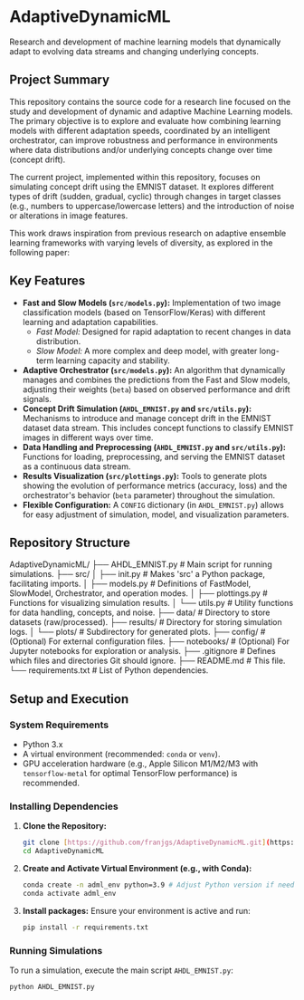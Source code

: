 # AdaptiveDynamicML

Research and development of machine learning models that dynamically adapt to evolving data streams and changing underlying concepts.

## Project Summary

This repository contains the source code for a research line focused on the study and development of dynamic and adaptive Machine Learning models. The primary objective is to explore and evaluate how combining learning models with different adaptation speeds, coordinated by an intelligent orchestrator, can improve robustness and performance in environments where data distributions and/or underlying concepts change over time (concept drift).

The current project, implemented within this repository, focuses on simulating concept drift using the EMNIST dataset. It explores different types of drift (sudden, gradual, cyclic) through changes in target classes (e.g., numbers to uppercase/lowercase letters) and the introduction of noise or alterations in image features.

This work draws inspiration from previous research on adaptive ensemble learning frameworks with varying levels of diversity, as explored in the following paper:

## Key Features

-   **Fast and Slow Models (`src/models.py`):** Implementation of two image classification models (based on TensorFlow/Keras) with different learning and adaptation capabilities.
    -   *Fast Model:* Designed for rapid adaptation to recent changes in data distribution.
    -   *Slow Model:* A more complex and deep model, with greater long-term learning capacity and stability.
-   **Adaptive Orchestrator (`src/models.py`):** An algorithm that dynamically manages and combines the predictions from the Fast and Slow models, adjusting their weights (`beta`) based on observed performance and drift signals.
-   **Concept Drift Simulation (`AHDL_EMNIST.py` and `src/utils.py`):** Mechanisms to introduce and manage concept drift in the EMNIST dataset data stream. This includes concept functions to classify EMNIST images in different ways over time.
-   **Data Handling and Preprocessing (`AHDL_EMNIST.py` and `src/utils.py`):** Functions for loading, preprocessing, and serving the EMNIST dataset as a continuous data stream.
-   **Results Visualization (`src/plottings.py`):** Tools to generate plots showing the evolution of performance metrics (accuracy, loss) and the orchestrator's behavior (`beta` parameter) throughout the simulation.
-   **Flexible Configuration:** A `CONFIG` dictionary (in `AHDL_EMNIST.py`) allows for easy adjustment of simulation, model, and visualization parameters.

## Repository Structure
AdaptiveDynamicML/
├── AHDL_EMNIST.py           # Main script for running simulations.
├── src/
│   ├── init.py          # Makes 'src' a Python package, facilitating imports.
│   ├── models.py            # Definitions of FastModel, SlowModel, Orchestrator, and operation modes.
│   ├── plottings.py         # Functions for visualizing simulation results.
│   └── utils.py             # Utility functions for data handling, concepts, and noise.
├── data/                    # Directory to store datasets (raw/processed).
├── results/                 # Directory for storing simulation logs.
│   └── plots/               # Subdirectory for generated plots.
├── config/                  # (Optional) For external configuration files.
├── notebooks/               # (Optional) For Jupyter notebooks for exploration or analysis.
├── .gitignore               # Defines which files and directories Git should ignore.
├── README.md                # This file.
└── requirements.txt         # List of Python dependencies.

## Setup and Execution

### System Requirements

-   Python 3.x
-   A virtual environment (recommended: `conda` or `venv`).
-   GPU acceleration hardware (e.g., Apple Silicon M1/M2/M3 with `tensorflow-metal` for optimal TensorFlow performance) is recommended.

### Installing Dependencies

1.  **Clone the Repository:**
    ```bash
    git clone [https://github.com/franjgs/AdaptiveDynamicML.git](https://github.com/franjgs/AdaptiveDynamicML.git)
    cd AdaptiveDynamicML
    ```
2.  **Create and Activate Virtual Environment (e.g., with Conda):**
    ```bash
    conda create -n adml_env python=3.9 # Adjust Python version if needed
    conda activate adml_env
    ```
3.  **Install packages:**
    Ensure your environment is active and run:
    ```bash
    pip install -r requirements.txt
    ```

### Running Simulations

To run a simulation, execute the main script `AHDL_EMNIST.py`:

```bash
python AHDL_EMNIST.py
